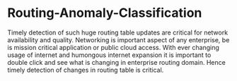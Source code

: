 # Routing-Anomaly-Classification
Timely detection of such huge routing table updates are critical for network availability and quality. Networking is important aspect of any enterprise, be is mission critical application or public cloud access. With ever changing usage of internet and humongous internet expansion it is important to double click and see what is changing in enterprise routing domain. Hence timely detection of changes in routing table is critical.


